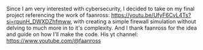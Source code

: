 Since I am very interested with cybersecurity, I decided to take on my final project referencing the work of faanross: https://youtu.be/UfyF6CvL4Ts?si=rpunH_DWXDZhfmww, with creating a simple firewall simulation without delving to much more in to it's complexity. 
And I thank faanross for the idea and guide on how I'll make the code. His yt channel: https://www.youtube.com/@faanross
